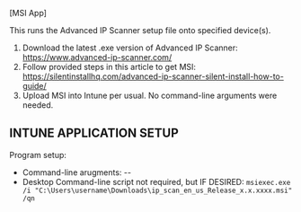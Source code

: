 [MSI App]

This runs the Advanced IP Scanner setup file onto specified device(s).  
1. Download the latest .exe version of Advanced IP Scanner: https://www.advanced-ip-scanner.com/
2. Follow provided steps in this article to get MSI: https://silentinstallhq.com/advanced-ip-scanner-silent-install-how-to-guide/
3. Upload MSI into Intune per usual. No command-line arguments were needed. 

**INTUNE APPLICATION SETUP**
----------------------------
Program setup:
- Command-line arugments: --
- Desktop Command-line script not required, but IF DESIRED: ```msiexec.exe /i "C:\Users\username\Downloads\ip_scan_en_us_Release_x.x.xxxx.msi" /qn```

